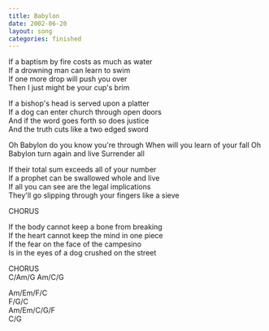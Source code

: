 ```yaml
---
title: Babylon
date: 2002-06-20
layout: song
categories: finished
---
```

If a baptism by fire costs as much as water  
If a drowning man can learn to swim  
If one more drop will push you over  
Then I just might be your cup's brim

If a bishop's head is served upon a platter  
If a dog can enter church through open doors  
And if the word goes forth so does justice  
And the truth cuts like a two edged sword

<div class="chorus">Oh Babylon do you know you're through  
When will you learn of your fall  
Oh Babylon turn again and live  
Surrender all</div>

If their total sum exceeds all of your number  
If a prophet can be swallowed whole and live  
If all you can see are the legal implications  
They'll go slipping through your fingers like a sieve

<div class="chorus">CHORUS</div>

If the body cannot keep a bone from breaking  
If the heart cannot keep the mind in one piece  
If the fear on the face of the campesino  
Is in the eyes of a dog crushed on the street

<div class="chorus">CHORUS</div>
<div class="chords">
C/Am/G  
Am/C/G  

Am/Em/F/C  
F/G/C  
Am/Em/C/G/F  
C/G</div>

